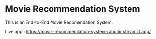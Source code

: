 ﻿# Movie Recommendation System


This is an End-to-End Movie Recomendation System.

Live app : https://movie-recommendation-system-rahul5r.streamlit.app/
